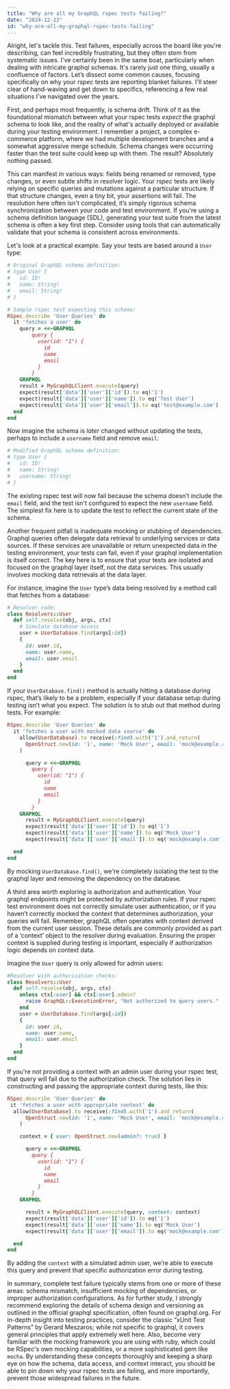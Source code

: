```yaml
---
title: "Why are all my GraphQL rspec tests failing?"
date: "2024-12-23"
id: "why-are-all-my-graphql-rspec-tests-failing"
---
```


Alright, let's tackle this. Test failures, especially across the board like you're describing, can feel incredibly frustrating, but they often stem from systematic issues. I've certainly been in the same boat, particularly when dealing with intricate graphql schemas. It's rarely just one thing, usually a confluence of factors. Let’s dissect some common causes, focusing specifically on why your *rspec* tests are reporting blanket failures. I'll steer clear of hand-waving and get down to specifics, referencing a few real situations I've navigated over the years.

First, and perhaps most frequently, is schema drift. Think of it as the foundational mismatch between what your rspec tests *expect* the graphql schema to look like, and the reality of what's actually deployed or available during your testing environment. I remember a project, a complex e-commerce platform, where we had multiple development branches and a somewhat aggressive merge schedule. Schema changes were occurring faster than the test suite could keep up with them. The result? Absolutely nothing passed.

This can manifest in various ways: fields being renamed or removed, type changes, or even subtle shifts in resolver logic. Your *rspec* tests are likely relying on specific queries and mutations against a particular structure. If that structure changes, even a tiny bit, your assertions will fail. The resolution here often isn't complicated, it’s simply rigorous schema synchronization between your code and test environment. If you're using a schema definition language (SDL), generating your test suite from the latest schema is often a key first step. Consider using tools that can automatically validate that your schema is consistent across environments.

Let's look at a practical example. Say your tests are based around a `User` type:

```ruby
# Original GraphQL schema definition:
# type User {
#   id: ID!
#   name: String!
#   email: String!
# }

# Sample rspec test expecting this schema:
RSpec.describe 'User Queries' do
  it 'fetches a user' do
    query = <<~GRAPHQL
        query {
          user(id: "1") {
            id
            name
            email
          }
        }
    GRAPHQL
    result = MyGraphQLClient.execute(query)
    expect(result['data']['user']['id']).to eq('1')
    expect(result['data']['user']['name']).to eq('Test User')
    expect(result['data']['user']['email']).to eq('test@example.com')
  end
end
```

Now imagine the schema is *later* changed without updating the tests, perhaps to include a `username` field and remove `email`:

```ruby
# Modified GraphQL schema definition:
# type User {
#   id: ID!
#   name: String!
#   username: String!
# }
```

The existing rspec test will now fail because the schema doesn’t include the `email` field, and the test isn't configured to expect the new `username` field. The simplest fix here is to update the test to reflect the current state of the schema.

Another frequent pitfall is inadequate mocking or stubbing of dependencies. Graphql queries often delegate data retrieval to underlying services or data sources. If these services are unavailable or return unexpected data in the testing environment, your tests can fail, even if your graphql implementation is itself correct. The key here is to ensure that your tests are isolated and focused on the graphql layer itself, not the data services. This usually involves mocking data retrievals at the data layer.

For instance, imagine the `User` type’s data being resolved by a method call that fetches from a database:

```ruby
# Resolver code:
class Resolvers::User
  def self.resolve(obj, args, ctx)
    # Simulate database access
    user = UserDatabase.find(args[:id])
    {
      id: user.id,
      name: user.name,
      email: user.email
    }
  end
end
```

If your `UserDatabase.find()` method is actually hitting a database during rspec, that’s likely to be a problem, especially if your database setup during testing isn’t what you expect. The solution is to stub out that method during tests. For example:

```ruby
RSpec.describe 'User Queries' do
  it 'fetches a user with mocked data source' do
    allow(UserDatabase).to receive(:find).with('1').and_return(
      OpenStruct.new(id: '1', name: 'Mock User', email: 'mock@example.com')
    )

      query = <<~GRAPHQL
        query {
          user(id: "1") {
            id
            name
            email
          }
        }
    GRAPHQL
      result = MyGraphQLClient.execute(query)
      expect(result['data']['user']['id']).to eq('1')
      expect(result['data']['user']['name']).to eq('Mock User')
      expect(result['data']['user']['email']).to eq('mock@example.com')

  end
end
```

By mocking `UserDatabase.find()`, we're completely isolating the test to the graphql layer and removing the dependency on the database.

A third area worth exploring is authorization and authentication. Your graphql endpoints might be protected by authorization rules. If your rspec test environment does not correctly simulate user authentication, or if you haven’t correctly mocked the context that determines authorization, your queries will fail. Remember, graphQL often operates with context derived from the current user session. These details are commonly provided as part of a ‘context’ object to the resolver during evaluation. Ensuring the proper context is supplied during testing is important, especially if authorization logic depends on context data.

Imagine the `User` query is only allowed for admin users:

```ruby
#Resolver with authorization checks:
class Resolvers::User
  def self.resolve(obj, args, ctx)
    unless ctx[:user] && ctx[:user].admin?
      raise GraphQL::ExecutionError, "Not authorized to query users."
    end
    user = UserDatabase.find(args[:id])
    {
      id: user.id,
      name: user.name,
      email: user.email
    }
  end
end
```

If you're not providing a context with an admin user during your rspec test, that query will fail due to the authorization check. The solution lies in constructing and passing the appropriate context during tests, like this:

```ruby
RSpec.describe 'User Queries' do
 it 'fetches a user with appropriate context' do
  allow(UserDatabase).to receive(:find).with('1').and_return(
      OpenStruct.new(id: '1', name: 'Mock User', email: 'mock@example.com')
    )

    context = { user: OpenStruct.new(admin?: true) }

      query = <<~GRAPHQL
        query {
          user(id: "1") {
            id
            name
            email
          }
        }
    GRAPHQL

      result = MyGraphQLClient.execute(query, context: context)
      expect(result['data']['user']['id']).to eq('1')
      expect(result['data']['user']['name']).to eq('Mock User')
      expect(result['data']['user']['email']).to eq('mock@example.com')

  end
end
```

By adding the `context` with a simulated admin user, we’re able to execute this query and prevent that specific authorization error during testing.

In summary, complete test failure typically stems from one or more of these areas: schema mismatch, insufficient mocking of dependencies, or improper authorization configurations. As for further study, I strongly recommend exploring the details of schema design and versioning as outlined in the official graphql specification, often found on graphql.org. For in-depth insight into testing practices, consider the classic “xUnit Test Patterns” by Gerard Meszaros; while not specific to graphql, it covers general principles that apply extremely well here. Also, become very familiar with the mocking framework you are using with ruby, which could be RSpec's own mocking capabilities, or a more sophisticated gem like `mocha`. By understanding these concepts thoroughly and keeping a sharp eye on how the schema, data access, and context interact, you should be able to pin down why your rspec tests are failing, and more importantly, prevent those widespread failures in the future.
